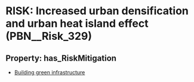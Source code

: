 # RISK: __Increased urban densification and urban heat island effect__ (PBN__Risk_329)

## Property: has_RiskMitigation

* [Building green infrastructure](PBN__RiskMitigation_424)

